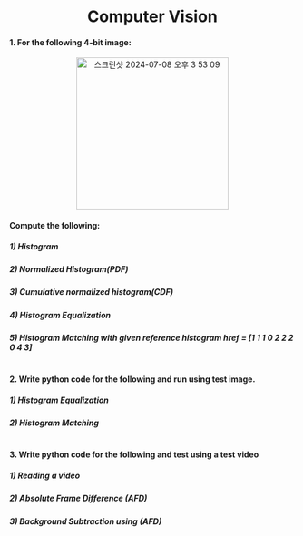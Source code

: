 <h1 align="center">Computer Vision</h1>

#### 1.	For the following 4-bit image:
<div align="center">
  <img width="268" alt="스크린샷 2024-07-08 오후 3 53 09" src="https://github.com/K-Hyeon/Algorithm_Study/assets/63723227/e4fc1a76-1977-4a51-8c5d-33fb6cd29dbe">
</div>

#### Compute the following:
##### 1) Histogram
##### 2) Normalized Histogram(PDF)
##### 3) Cumulative normalized histogram(CDF)
##### 4) Histogram Equalization
##### 5) Histogram Matching with given reference histogram href = [1 1 1 0 2 2 2 0 4 3]
<h1></h1>

#### 2.	Write python code for the following and run using test image.
##### 1) Histogram Equalization
##### 2) Histogram Matching
<h1></h1>

#### 3.	Write python code for the following and test using a test video
##### 1) Reading a video
##### 2) Absolute Frame Difference (AFD)
##### 3) Background Subtraction using (AFD)
